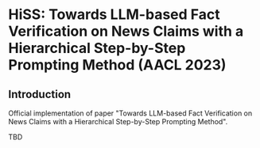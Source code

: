 # HiSS: Towards LLM-based Fact Verification on News Claims with a Hierarchical Step-by-Step Prompting Method (AACL 2023)

## Introduction

Official implementation of paper "Towards LLM-based Fact Verification on News Claims with a Hierarchical Step-by-Step Prompting Method".

TBD
